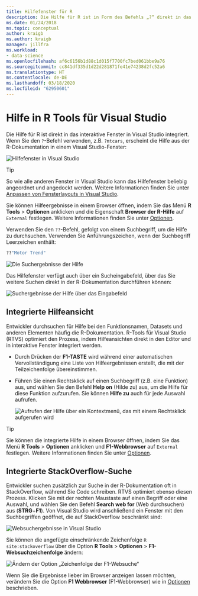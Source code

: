 ```yaml
---
title: Hilfefenster für R
description: Die Hilfe für R ist in Form des Befehls „?“ direkt in das interaktive Fenster in Visual Studio integriert ausführen.
ms.date: 01/24/2018
ms.topic: conceptual
author: kraigb
ms.author: kraigb
manager: jillfra
ms.workload:
- data-science
ms.openlocfilehash: af6c6156b1d88c1d015f7700fc7bed061bbe9a76
ms.sourcegitcommit: cc841df335d1d22d281871fe41e74238d2fc52a6
ms.translationtype: HT
ms.contentlocale: de-DE
ms.lasthandoff: 03/18/2020
ms.locfileid: "62950601"
---
```

# <a name="help-in-r-tools-for-visual-studio"></a>Hilfe in R Tools für Visual Studio

Die Hilfe für R ist direkt in das interaktive Fenster in Visual Studio integriert. Wenn Sie den `?`-Befehl verwenden, z.B. `?mtcars`, erscheint die Hilfe aus der R-Dokumentation in einem Visual Studio-Fenster:

![Hilfefenster in Visual Studio](media/help-window.png)

> [!Tip]
> So wie alle anderen Fenster in Visual Studio kann das Hilfefenster beliebig angeordnet und angedockt werden. Weitere Informationen finden Sie unter [Anpassen von Fensterlayouts in Visual Studio](../ide/customizing-window-layouts-in-visual-studio.md).
>
> Sie können Hilfeergebnisse in einem Browser öffnen, indem Sie das Menü **R Tools** > **Optionen** anklicken und die Eigenschaft **Browser der R-Hilfe** auf `External` festlegen. Weitere Informationen finden Sie unter [Optionen](options-for-r-tools-in-visual-studio.md).

Verwenden Sie den `??`-Befehl, gefolgt von einem Suchbegriff, um die Hilfe zu durchsuchen. Verwenden Sie Anführungszeichen, wenn der Suchbegriff Leerzeichen enthält:

```R
??"Motor Trend"
```

![Die Suchergebnisse der Hilfe](media/help-search1.png)

Das Hilfefenster verfügt auch über ein Sucheingabefeld, über das Sie weitere Suchen direkt in der R-Dokumentation durchführen können:

![Suchergebnisse der Hilfe über das Eingabefeld](media/help-search2.png)

## <a name="integrated-help-lookup"></a>Integrierte Hilfeansicht

Entwickler durchsuchen für Hilfe bei den Funktionsnamen, Datasets und anderen Elementen häufig die R-Dokumentation. R-Tools für Visual Studio (RTVS) optimiert den Prozess, indem Hilfeansichten direkt in den Editor und in interaktive Fenster integriert werden.

- Durch Drücken der **F1-TASTE** wird während einer automatischen Vervollständigung eine Liste von Hilfeergebnissen erstellt, die mit der Teilzeichenfolge übereinstimmen.
- Führen Sie einen Rechtsklick auf einen Suchbegriff (z.B. eine Funktion) aus, und wählen Sie den Befehl **Help on** (Hilde zu) aus, um die Hilfe für diese Funktion aufzurufen. Sie können **Hilfe zu** auch für jede Auswahl aufrufen.

    ![Aufrufen der Hilfe über ein Kontextmenü, das mit einem Rechtsklick aufgerufen wird](media/help-right-click.png)

> [!Tip]
> Sie können die integrierte Hilfe in einem Browser öffnen, indem Sie das Menü **R Tools** > **Optionen** anklicken und **F1-Webbrowser** auf `External` festlegen. Weitere Informationen finden Sie unter [Optionen](options-for-r-tools-in-visual-studio.md).

## <a name="integrated-stackoverflow-search"></a>Integrierte StackOverflow-Suche

Entwickler suchen zusätzlich zur Suche in der R-Dokumentation oft in StackOverflow, während Sie Code schreiben. RTVS optimiert ebenso diesen Prozess. Klicken Sie mit der rechten Maustaste auf einen Begriff oder eine Auswahl, und wählen Sie den Befehl **Search web for** (Web durchsuchen) aus (**STRG**+**F1**). Von Visual Studio wird anschließend ein Fenster mit den Suchbegriffen geöffnet, die auf StackOverflow beschränkt sind:

![Websuchergebnisse in Visual Studio](media/help-web-search-results.png)

Sie können die angefügte einschränkende Zeichenfolge `R site:stackoverflow` über die Option **R Tools** > **Optionen** > **F1-Websuchzeichenfolge** ändern:

![Ändern der Option „Zeichenfolge der F1-Websuche“](media/options-dialog.png)

Wenn Sie die Ergebnisse lieber im Browser anzeigen lassen möchten, verändern Sie die Option **F1 Webbrowser** (F1-Webbrowser) wie in [Optionen](options-for-r-tools-in-visual-studio.md) beschrieben.